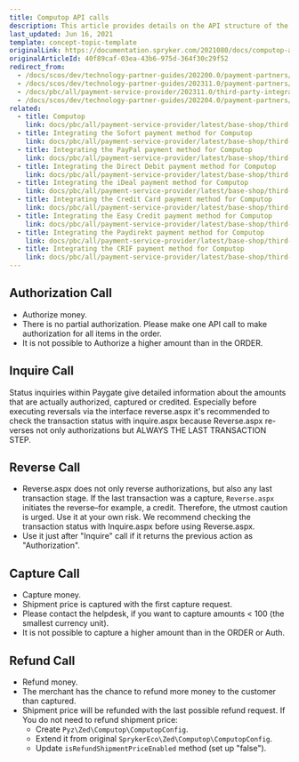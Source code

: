 ```yaml
---
title: Computop API calls
description: This article provides details on the API structure of the Computop module in the Spryker Commerce OS.
last_updated: Jun 16, 2021
template: concept-topic-template
originalLink: https://documentation.spryker.com/2021080/docs/computop-api-details
originalArticleId: 40f89caf-03ea-43b6-975d-364f30c29f52
redirect_from:
  - /docs/scos/dev/technology-partner-guides/202200.0/payment-partners/computop/computop-api-calls.html
  - /docs/scos/dev/technology-partner-guides/202311.0/payment-partners/computop/computop-api-calls.html
  - /docs/pbc/all/payment-service-provider/202311.0/third-party-integrations/computop/computop-api-calls.html
  - /docs/scos/dev/technology-partner-guides/202204.0/payment-partners/computop/computop-api-calls.html
related:
  - title: Computop
    link: docs/pbc/all/payment-service-provider/latest/base-shop/third-party-integrations/computop/computop.html
  - title: Integrating the Sofort payment method for Computop
    link: docs/pbc/all/payment-service-provider/latest/base-shop/third-party-integrations/computop/integrate-payment-methods-for-computop/integrate-the-sofort-payment-method-for-computop.html
  - title: Integrating the PayPal payment method for Computop
    link: docs/pbc/all/payment-service-provider/latest/base-shop/third-party-integrations/computop/integrate-payment-methods-for-computop/integrate-the-paypal-payment-method-for-computop.html
  - title: Integrating the Direct Debit payment method for Computop
    link: docs/pbc/all/payment-service-provider/latest/base-shop/third-party-integrations/computop/integrate-payment-methods-for-computop/integrate-the-direct-debit-payment-method-for-computop.html
  - title: Integrating the iDeal payment method for Computop
    link: docs/pbc/all/payment-service-provider/latest/base-shop/third-party-integrations/computop/integrate-payment-methods-for-computop/integrate-the-ideal-payment-method-for-computop.html
  - title: Integrating the Credit Card payment method for Computop
    link: docs/pbc/all/payment-service-provider/latest/base-shop/third-party-integrations/computop/integrate-payment-methods-for-computop/integrate-the-credit-card-payment-method-for-computop.html
  - title: Integrating the Easy Credit payment method for Computop
    link: docs/pbc/all/payment-service-provider/latest/base-shop/third-party-integrations/computop/integrate-payment-methods-for-computop/integrate-the-easy-credit-payment-method-for-computop.html
  - title: Integrating the Paydirekt payment method for Computop
    link: docs/pbc/all/payment-service-provider/latest/base-shop/third-party-integrations/computop/integrate-payment-methods-for-computop/integrate-the-paydirekt-payment-method-for-computop.html
  - title: Integrating the CRIF payment method for Computop
    link: docs/pbc/all/payment-service-provider/latest/base-shop/third-party-integrations/computop/integrate-payment-methods-for-computop/integrate-the-crif-payment-method-for-computop.html
---
```


## Authorization Call

- Authorize money.
- There is no partial authorization. Please make one API call to make authorization for all items in the order.
- It is not possible to Authorize a higher amount than in the ORDER.

## Inquire Call

Status inquiries within Paygate give detailed information about the amounts that are actually authorized, captured or credited. Especially before executing reversals via the interface reverse.aspx it's recommended to check the transaction status with inquire.aspx because Reverse.aspx re-verses not only authorizations but ALWAYS THE LAST TRANSACTION STEP.

## Reverse Call

- Reverse.aspx does not only reverse authorizations, but also any last transaction stage. If the last transaction was a capture, `Reverse.aspx` initiates the reverse–for example, a credit. Therefore, the utmost caution is urged. Use it at your own risk. We recommend checking the transaction status with Inquire.aspx before using Reverse.aspx.
- Use it just after "Inquire" call if it returns the previous action as "Authorization".

## Capture Call

- Capture money.
- Shipment price is captured with the first capture request.
- Please contact the helpdesk, if you want to capture amounts < 100 (the smallest currency unit).
- It is not possible to capture a higher amount than in the ORDER or Auth.

## Refund Call

- Refund money.
- The merchant has the chance to refund more money to the customer than captured.
- Shipment price will be refunded with the last possible refund request. If You do not need to refund shipment price:
  - Create `Pyz\Zed\Computop\ComputopConfig`.
  - Extend it from original `SprykerEco\Zed\Computop\ComputopConfig`.
  - Update `isRefundShipmentPriceEnabled` method (set up "false").
